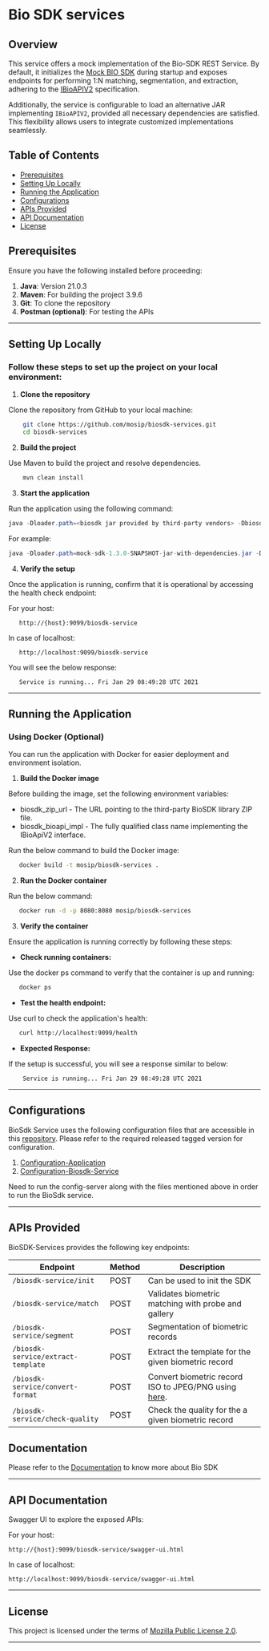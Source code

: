# Bio SDK services

## Overview

This service offers a mock implementation of the Bio-SDK REST Service. By default, it initializes the [Mock BIO SDK](https://github.com/mosip/mosip-mock-services/tree/master/mock-sdk) during startup and exposes endpoints for performing 1:N matching, segmentation, and extraction, adhering to the [IBioAPIV2](https://github.com/mosip/bio-utils/blob/master/kernel-biometrics-api/src/main/java/io/mosip/kernel/biometrics/spi/IBioApiV2.java) specification. 

Additionally, the service is configurable to load an alternative JAR implementing `IBioAPIV2`, provided all necessary dependencies are satisfied. This flexibility allows users to integrate customized implementations seamlessly. 

## Table of Contents

- [Prerequisites](#prerequisites)
- [Setting Up Locally](#setting-up-locally)
- [Running the Application](#running-the-application)
- [Configurations](#configurations)
- [APIs Provided](#apis-provided)
- [API Documentation](#api-documentation)
- [License](#license)

## Prerequisites

Ensure you have the following installed before proceeding:

1. **Java**: Version 21.0.3
2. **Maven**: For building the project 3.9.6
3. **Git**: To clone the repository
4. **Postman (optional)**: For testing the APIs

---

## Setting Up Locally

### Follow these steps to set up the project on your local environment:

1. **Clone the repository**

Clone the repository from GitHub to your local machine:

```bash
	git clone https://github.com/mosip/biosdk-services.git
	cd biosdk-services
```

2. **Build the project**

Use Maven to build the project and resolve dependencies.

```bash
	mvn clean install
```
   

3. **Start the application**

Run the application using the following command:

```java
java -Dloader.path=<biosdk jar provided by third-party vendors> -Dbiosdk_bioapi_impl=<classpath of class that implements IBioApiV2 interface> --add-modules=ALL-SYSTEM --add-opens java.xml/jdk.xml.internal=ALL-UNNAMED --add-opens java.base/java.lang.reflect=ALL-UNNAMED --add-opens java.base/java.lang.stream=ALL-UNNAMED --add-opens java.base/java.time=ALL-UNNAMED --add-opens java.base/java.time.LocalDate=ALL-UNNAMED --add-opens java.base/java.time.LocalDateTime=ALL-UNNAMED --add-opens java.base/java.time.LocalDateTime.date=ALL-UNNAMED  -jar biosdk-services-<version>.jar
```

For example:

```java
java -Dloader.path=mock-sdk-1.3.0-SNAPSHOT-jar-with-dependencies.jar -Dbiosdk_bioapi_impl=io.mosip.mock.sdk.impl.SampleSDKV2 --add-modules=ALL-SYSTEM --add-opens java.xml/jdk.xml.internal=ALL-UNNAMED --add-opens java.base/java.lang.reflect=ALL-UNNAMED --add-opens java.base/java.lang.stream=ALL-UNNAMED --add-opens java.base/java.time=ALL-UNNAMED --add-opens java.base/java.time.LocalDate=ALL-UNNAMED --add-opens java.base/java.time.LocalDateTime=ALL-UNNAMED --add-opens java.base/java.time.LocalDateTime.date=ALL-UNNAMED -jar biosdk-services-1.3.0-SNAPSHOT.jar
```

4. **Verify the setup**

Once the application is running, confirm that it is operational by accessing the health check endpoint:

For your host:

```text
   http://{host}:9099/biosdk-service
```

In case of localhost:

```text
   http://localhost:9099/biosdk-service
```

You will see the below response:

```text
   Service is running... Fri Jan 29 08:49:28 UTC 2021
```
---


## Running the Application

### Using Docker (Optional)

You can run the application with Docker for easier deployment and environment isolation.

1. **Build the Docker image**

Before building the image, set the following environment variables:

* biosdk_zip_url - The URL pointing to the third-party BioSDK library ZIP file.
* biosdk_bioapi_impl - The fully qualified class name implementing the IBioApiV2 interface.

Run the below command to build the Docker image:

```bash
   docker build -t mosip/biosdk-services .
```

2. **Run the Docker container**

Run the below command:

```bash
   docker run -d -p 8080:8080 mosip/biosdk-services
```

3. **Verify the container**

Ensure the application is running correctly by following these steps:

* **Check running containers:**

Use the docker ps command to verify that the container is up and running:

```bash
   docker ps
```
* **Test the health endpoint:**

Use curl to check the application's health:

```bash
   curl http://localhost:9099/health
```

* **Expected Response:**

If the setup is successful, you will see a response similar to below:

```text
	Service is running... Fri Jan 29 08:49:28 UTC 2021
```
---

## Configurations
BioSdk Service uses the following configuration files that are accessible in this [repository](https://github.com/mosip/mosip-config/tree/master).
Please refer to the required released tagged version for configuration.
1. [Configuration-Application](https://github.com/mosip/mosip-config/blob/master/application-default.properties)
2. [Configuration-Biosdk-Service](https://github.com/mosip/mosip-config/blob/master/biosdk-service-default.properties)

Need to run the config-server along with the files mentioned above in order to run the BioSdk service.

---

## APIs Provided

BioSDK-Services provides the following key endpoints:

| Endpoint                | Method | Description                     |
|-------------------------|--------|---------------------------------|
| `/biosdk-service/init`               | POST    | Can be used to init the SDK    |
| `/biosdk-service/match`      | POST   | Validates biometric matching with probe and gallery       |
| `/biosdk-service/segment`        | POST   | Segmentation of biometric records |
| `/biosdk-service/extract-template` | POST    | Extract the template for the given biometric record      |
| `/biosdk-service/convert-format` | POST    | Convert biometric record ISO to JPEG/PNG using  [here](https://github.com/mosip/converters/tree/develop).       |
| `/biosdk-service/check-quality` | POST    | Check the quality for the a given biometric record      |


## Documentation

Please refer to the [Documentation](https://github.com/mosip/documentation/blob/1.2.0/docs/biometric-sdk.md) to know more about Bio SDK 

---

## API Documentation

Swagger UI to explore the exposed APIs:

For your host:

```text
http://{host}:9099/biosdk-service/swagger-ui.html
```

In case of localhost:

```
http://localhost:9099/biosdk-service/swagger-ui.html
```
---

## License

This project is licensed under the terms of [Mozilla Public License 2.0](https://github.com/mosip/admin-services/blob/develop/LICENSE).

---
